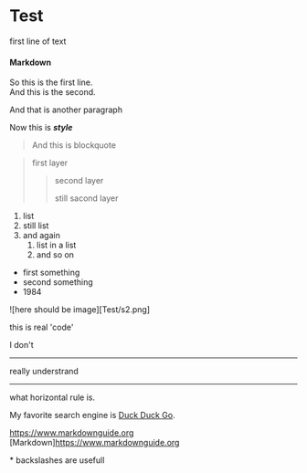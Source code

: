 # Test

first line of text

#### Markdown 

So this is the first line.  
And this is the second.  

And that is another paragraph

Now this is ***style***

> And this is blockquote

> first layer
>> second layer
>>
>> still sacond layer

1. list
2. still list
3. and again
   1. list in a list
   2. and so on

- first something
- second something
- 1984

![here should be image][Test/s2.png]

this is real 'code'

I don't

---

really understrand

---

what horizontal rule is.

My favorite search engine is [Duck Duck Go](https://duckduckgo.com "The best search engine for privacy").

<https://www.markdownguide.org>
[Markdown]<https://www.markdownguide.org>

\* backslashes are usefull

